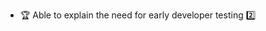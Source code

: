 * <span id="outcome-explain">:trophy: Able to explain the need for early developer testing :two:</span>
